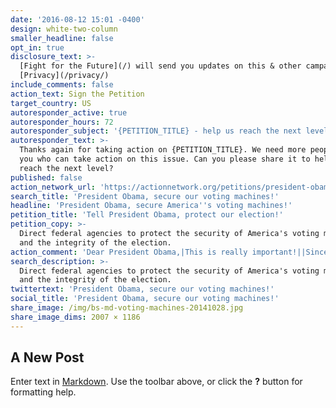 ```yaml
---
date: '2016-08-12 15:01 -0400'
design: white-two-column
smaller_headline: false
opt_in: true
disclosure_text: >-
  [Fight for the Future](/) will send you updates on this & other campaigns.
  [Privacy](/privacy/)
include_comments: false
action_text: Sign the Petition
target_country: US
autoresponder_active: true
autoresponder_hours: 72
autoresponder_subject: '{PETITION_TITLE} - help us reach the next level!'
autoresponder_text: >-
  Thanks again for taking action on {PETITION_TITLE}. We need more people like
  you who can take action on this issue. Can you please share it to help us
  reach the next level?
published: false
action_network_url: 'https://actionnetwork.org/petitions/president-obama-secure-our-voting-machines'
search_title: 'President Obama, secure our voting machines!'
headline: 'President Obama, secure America''s voting machines!'
petition_title: 'Tell President Obama, protect our election!'
petition_copy: >-
  Direct federal agencies to protect the security of America's voting machines,
  and the integrity of the election.
action_comment: 'Dear President Obama,|This is really important!||Sincerely,|'
search_description: >-
  Direct federal agencies to protect the security of America's voting machines,
  and the integrity of the election.
twittertext: 'President Obama, secure our voting machines!'
social_title: 'President Obama, secure our voting machines!'
share_image: /img/bs-md-voting-machines-20141028.jpg
share_image_dims: 2007 × 1186
---
```

## A New Post

Enter text in [Markdown](http://daringfireball.net/projects/markdown/). Use the toolbar above, or click the **?** button for formatting help.

